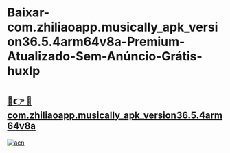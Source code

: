 # Baixar-com.zhiliaoapp.musically_apk_version36.5.4arm64v8a-Premium-Atualizado-Sem-Anúncio-Grátis-huxlp

# <h2><a href="https://lcdmrs.esa.edu.pl?src=com.zhiliaoapp.musically_apk_version36.5.4arm64v8a&ref=huxlp">🔗👉 🔴 com.zhiliaoapp.musically_apk_version36.5.4arm64v8a</a></h2>

[![acn](https://github.com/user-attachments/assets/0f9c940e-d8b0-45ae-aac7-cd30a18b3e1c)](https://lcdmrs.esa.edu.pl?src=com.zhiliaoapp.musically_apk_version36.5.4arm64v8a&ref=huxlp)

